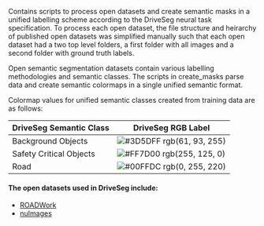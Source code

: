 Contains scripts to process open datasets and create semantic masks in a unified labelling scheme according to the DriveSeg neural task specification. To process each open dataset, the file structure and heirarchy of published open datasets was simplified manually such that each open dataset had a two top level folders, a first folder with all images and a second folder with ground truth labels.

Open semantic segmentation datasets contain various labelling methodologies and semantic classes. The scripts in create_masks parse data and create semantic colormaps in a single unified semantic format.

Colormap values for unified semantic classes created from training data are as follows:

| DriveSeg Semantic Class             | DriveSeg RGB Label                             |
| ----------------- | ------------------------------------------------------------------ |
| Background Objects | ![#3D5DFF](https://via.placeholder.com/10/3D5DFF?text=+) rgb(61, 93, 255)|
| Safety Critical Objects | ![#FF7D00](https://via.placeholder.com/10/FF7D00?text=+) rgb(255, 125, 0) |
| Road | ![#00FFDC](https://via.placeholder.com/10/00FFDC?text=+) rgb(0, 255, 220) |

#### The open datasets used in DriveSeg include:
- [ROADWork](https://www.cs.cmu.edu/~ILIM/roadwork_dataset/)
- [nuImages](https://www.nuscenes.org/nuimages)
